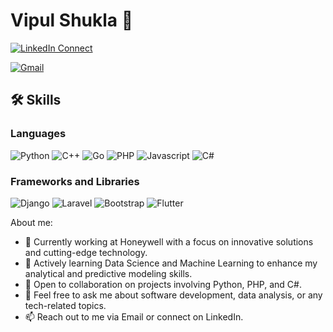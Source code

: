 # Vipul Shukla 👋

[![LinkedIn Connect](https://img.shields.io/badge/%20-Connect-black?color=14171A&labelColor=212121&logo=linkedin&logoColor=ffffff)](https://www.linkedin.com/in/vipul-shukla-143b7918b/)

[![Gmail](https://img.shields.io/badge/%20-Send%20Mail-black?color=14171A&labelColor=ef5350&logo=gmail&logoColor=ffffff)](mailto:vipulshukla999@gmail.com?subject=From%20GitHub&body=Hi,%20there.%20Found%20you%20from%20GitHub.)


## 🛠️ Skills

### Languages


![Python](https://img.shields.io/badge/Python-3776AB?style=for-the-badge&logo=python&logoColor=white)
![C++](https://img.shields.io/badge/c++-%2300599C.svg?style=for-the-badge&logo=c%2B%2B&logoColor=white)
![Go](https://img.shields.io/badge/go-%2300ADD8.svg?style=for-the-badge&logo=go&logoColor=white)
![PHP](https://img.shields.io/badge/php-%23777BB4.svg?style=for-the-badge&logo=php&logoColor=white)
![Javascript](https://img.shields.io/badge/JavaScript-323330?style=for-the-badge&logo=javascript&logoColor=F7DF1E)
![C#](https://img.shields.io/badge/c%23-%23239120.svg?style=for-the-badge&logo=c-sharp&logoColor=white)

### Frameworks and Libraries

![Django](https://img.shields.io/badge/django-%23092E20.svg?style=for-the-badge&logo=django&logoColor=white)
![Laravel](https://img.shields.io/badge/laravel-%23FF2D20.svg?style=for-the-badge&logo=laravel&logoColor=white)
![Bootstrap](https://img.shields.io/badge/Bootstrap-563D7C?style=for-the-badge&logo=bootstrap&logoColor=white)
![Flutter](https://img.shields.io/badge/Flutter-%2302569B.svg?style=for-the-badge&logo=Flutter&logoColor=white)

About me:

- 🔭 Currently working at Honeywell with a focus on innovative solutions and cutting-edge technology.
- 🌱 Actively learning Data Science and Machine Learning to enhance my analytical and predictive modeling skills.
- 👯 Open to collaboration on projects involving Python, PHP, and C#.
- 💬 Feel free to ask me about software development, data analysis, or any tech-related topics.
- 📫 Reach out to me via Email or connect on LinkedIn.
<!---
tincharlie/tincharlie is a ✨ special ✨ repository because its `README.md` (this file) appears on your GitHub profile.
You can click the Preview link to take a look at your changes.
--->
